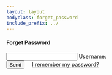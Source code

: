 ```yaml
---
layout: layout
bodyclass: forget_password
include_prefix: ../
---
```

<!-- TODO: Try to separate markup and content -->
<section class="section--center mdl-grid mdl-grid--no-spacing mdl-shadow--2dp">
  <div class="mdl-card mdl-cell mdl-cell--12-col">
    <div class="mdl-card__supporting-text">
      <h4>Forget Password</h4>
      <div class="mdl-textfield mdl-js-textfield mdl-textfield--floating-label">
        <input class="mdl-textfield__input" type="text" id="username" />
        <label class="mdl-textfield__label" for="username">Username:</label>
      </div>
      <button class="mdl-button mdl-js-button mdl-button--primary">
        Send
      </button>
      &nbsp;
      &nbsp;
      <a href="/signin/index.html">
      I remember my password?
      </a>
  </div>
</section>
